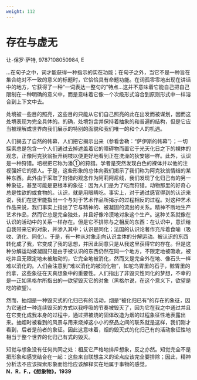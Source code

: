```yaml
---
weight: 112
---
```

# 存在与虚无

让-保罗·萨特, 9787108050984, E

…在句子之中，词才能获得一种指示的实在功能；在句子之外，当它不是一种旨在集合绝对不一致的意义的标题时，它恰恰具有命题功能。在词孤零零地出现在讲话中的地方，它获得了一种“一词表达一整句的”特点…这并不意味着它能自己把自己限制在一种明确的意义中，而是意味着它像一个次级形式溶合到原则形式中一样溶合到上下文中去。

处境被一些目的照亮，这些目的只能从它们自己照亮的此在出发而被谋划，因而这处境表现为完全具体的。的确，处境包含并保持着抽象的和普遍的结构，但是它应当被理解成世界向我们展示的特别的面貌和我们唯一的和个人的机遇。

人们揭去了自然的帏幕，人们把它揭示出来（参看舍勒：“萨伊斯的帏幕”）；一切探索总是包含一个人们通过去掉遮盖着它的障碍物而置它于光天化日之下的裸体的观念，正像阿克狄翁扳开树枝以便更好地看到正在洗澡的狄安娜一样。此外，认识是一种狩猎。培根把它称为潘①的狩猎。学者是突然发现白色的裸体并以他的注视强奸它的猎人。于是，这些形象的总体向我们揭示了我们称为阿克狄翁情结的某种东西。此外由于采取了狩猎的观念作为阿莉阿尼线，我们发现了化归己有的另一种象征，甚至可能是更根本的象征：因为人们是为了吃而狩猎。动物那里的好奇心总是性欲的或食物的。认识，就是用眼睛吃。事实上，对于通过感官得到的认识来说，我们在这里能指出一个与对于艺术作品所揭示的过程相反的过程。对这种艺术作品来说，我们事实上指出了它与精神的、被凝固的流出的关系。精神不断地生产艺术作品，然而它总是完全独处，并且好像冷漠地对象这个生产。这种关系就像在认识的活动中的关系一样存在。但是它不排除与之相反的东西：在认识中，意识给自我带来它的对象，并渗入其中；认识是同化；法国的认识论著作充斥着食喻（吸收、消化、同化）。于是，有一种从对象走向认识主体的分解运动。被认识的东西转化成了我，它变成了我的思想，并因此同意只是从我这里获得它的存在。但是这种分解运动被凝固只是由于被认识的东西仍然在同一个地方，不限定地被吸收，被吃并且无限定地未被触动的，它完全地被消化，然而又是完全外在地、像石头一样难以消化的。人们会注意到“难以消化的被消化物”，如鸵鸟胃里的石子，鲸胃里的约拿，这些象征在天真想象中的重要性。人们指出了非毁灭性同化的梦想，不幸的是—正如黑格尔所指出的—欲望毁灭它的对象（黑格尔说，在这个意义下，欲望是吃的欲望）。

然而，抽烟是一种毁灭式的化归已有的活动，烟是“被化归已有”的存在的象征，因为它通过一种连续毁灭的方式以我呼吸的节奏被毁灭了，因为它在我之中通过并且在它变化成我本身的过程中，通过把被烧的固体改造为烟的过程象征性地表露出来。抽烟时被看到的风景与用来烧掉这小小的祭品之间的联系就是这样，我们刚才看到，后者是前者的象征。因此这意味着，烟的毁灭式的化归己有的活动象征性地相当于整个世界的化归己有式的毁灭。

知觉与想象没有任何共同之处：相反它严格地排斥想象，反之亦然。知觉完全不是把形象和感觉结合在一起：这些来自联想主义的论点应该完全要排除；因此，精神分析法不应该探索形象而恰恰应该解释实在地属于事物的感觉。  
**N．R．F.，《想象物》，1939**
